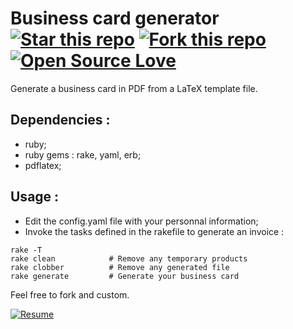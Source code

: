 Business card generator [![Star this repo](http://githubbadges.com/star.svg?user=ProgrammingSam&repo=business-card-generator&style=flat)](https://github.com/ProgrammingSam/business-card-generator) [![Fork this repo](http://githubbadges.com/fork.svg?user=ProgrammingSam&repo=business-card-generator&style=flat)](https://github.com/ProgrammingSam/business-card-generator/fork) [![Open Source Love](https://badges.frapsoft.com/os/v1/open-source.png?v=103)](https://github.com/ellerbrock/open-source-badges/)
===========

Generate a business card in PDF from a LaTeX template file.

Dependencies :
-------------

- ruby;
- ruby gems : rake, yaml, erb;
- pdflatex;

Usage :
-------------

- Edit the config.yaml file with your personnal information;
- Invoke the tasks defined in the rakefile to generate an invoice :

```
rake -T
rake clean            # Remove any temporary products
rake clobber          # Remove any generated file
rake generate         # Generate your business card
```
Feel free to fork and custom.

[![Resume](https://forthebadge.com/images/badges/built-with-love.svg)](https://programmingam.io)
